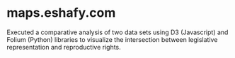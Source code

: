 # maps.eshafy.com
Executed a comparative analysis of two data sets using D3 (Javascript) and Folium (Python) libraries to visualize the intersection between legislative representation and reproductive rights.
